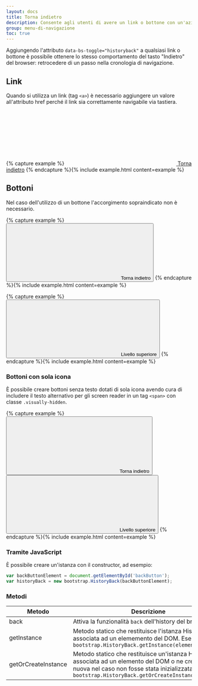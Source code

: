 ```yaml
---
layout: docs
title: Torna indietro
description: Consente agli utenti di avere un link o bottone con un'azione equivalente al "torna indietro" del browser
group: menu-di-navigazione
toc: true
---
```


Aggiungendo l'attributo `data-bs-toggle="historyback"` a qualsiasi link o bottone è possibile ottenere lo stesso comportamento del tasto "Indietro" del browser: retrocedere di un passo nella cronologia di navigazione.

## Link

Quando si utilizza un link (tag `<a>`) è necessario aggiungere un valore all'attributo href perché il link sia correttamente navigabile via tastiera.

{% capture example %}
<a href="#" class="go-back" data-bs-toggle="historyback"><svg class="icon icon-sm icon-primary me-2"><use href="{{ site.baseurl }}/dist/svg/sprites.svg#it-arrow-left"></use></svg> Torna indietro</a>
{% endcapture %}{% include example.html content=example %}

## Bottoni

Nel caso dell'utilizzo di un bottone l'accorgimento sopraindicato non è necessario.

{% capture example %}
<button type="button" class="btn btn-primary go-back" data-bs-toggle="historyback"><svg class="icon icon-sm icon-white me-2"><use href="{{ site.baseurl }}/dist/svg/sprites.svg#it-arrow-left"></use></svg> Torna indietro</button>
{% endcapture %}{% include example.html content=example %}

{% capture example %}
<button type="button" class="btn btn-primary go-back" data-bs-toggle="historyback"><svg class="icon icon-sm icon-white me-2"><use href="{{ site.baseurl }}/dist/svg/sprites.svg#it-arrow-up"></use></svg> Livello superiore</button>
{% endcapture %}{% include example.html content=example %}

### Bottoni con sola icona

È possibile creare bottoni senza testo dotati di sola icona avendo cura di includere il testo alternativo per gli screen reader in un tag `<span>` con classe `.visually-hidden`.

{% capture example %}
<button type="button" class="btn btn-primary go-back" data-bs-toggle="historyback"><svg class="icon icon-sm icon-white"><use href="{{ site.baseurl }}/dist/svg/sprites.svg#it-arrow-left"></use></svg><span class="visually-hidden">Torna indietro</span></button>
<button type="button" class="btn btn-primary go-back" data-bs-toggle="historyback"><svg class="icon icon-sm icon-white"><use href="{{ site.baseurl }}/dist/svg/sprites.svg#it-arrow-up"></use></svg><span class="visually-hidden">Livello superiore</span></button>
{% endcapture %}{% include example.html content=example %}

### Tramite JavaScript

È possibile creare un'istanza con il constructor, ad  esempio:

```js
var backButtonElement = document.getElementById('backButton');
var historyBack = new bootstrap.HistoryBack(backButtonElement);
```

### Metodi

<table class="table table-bordered table-striped">
  <thead>
    <tr>
      <th style="width: 150px;">Metodo</th>
      <th>Descrizione</th>
    </tr>
  </thead>
  <tbody>
    <tr>
      <td>back</td>
      <td>Attiva la funzionalità <code>back</code> dell'history del browser</td>
    </tr>
    <tr>
      <td>getInstance</td>
      <td>Metodo statico che restituisce l'istanza HistoryBack associata ad un elememento del DOM. Esempio: <code>bootstrap.HistoryBack.getInstance(element)</code></td>
    </tr>
    <tr>
      <td>getOrCreateInstance</td>
      <td>Metodo statico che restituisce un'istanza HistoryBack associata ad un elemento del DOM o ne crea una nuova nel caso non fosse stata inizializzata. Esempio: <code>bootstrap.HistoryBack.getOrCreateInstance(element)</code></td>
    </tr>
  </tbody>
</table>
